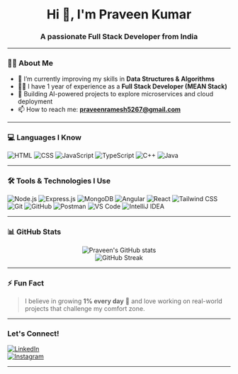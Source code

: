 <h1 align="center">Hi 👋, I'm Praveen Kumar</h1>
<h3 align="center">A passionate Full Stack Developer from India</h3>

---

### 🧑‍💻 About Me

- 🌱 I’m currently improving my skills in **Data Structures & Algorithms**
- 👨‍💻 I have 1 year of experience as a **Full Stack Developer (MEAN Stack)**  
- 🚀 Building AI-powered projects to explore microservices and cloud deployment  
- 📫 How to reach me: **praveenramesh5267@gmail.com**

---

### 💻 Languages I Know

![HTML](https://img.shields.io/badge/-HTML5-E34F26?logo=html5&logoColor=fff)
![CSS](https://img.shields.io/badge/-CSS3-1572B6?logo=css3&logoColor=fff)
![JavaScript](https://img.shields.io/badge/-JavaScript-F7DF1E?logo=javascript&logoColor=000)
![TypeScript](https://img.shields.io/badge/-TypeScript-3178C6?logo=typescript&logoColor=fff)
![C++](https://img.shields.io/badge/-C++-00599C?logo=c%2B%2B&logoColor=fff)
![Java](https://img.shields.io/badge/-Java-007396?logo=java&logoColor=fff)

---

### 🛠️ Tools & Technologies I Use

![Node.js](https://img.shields.io/badge/-Node.js-339933?logo=node.js&logoColor=fff)
![Express.js](https://img.shields.io/badge/-Express.js-000000?logo=express&logoColor=fff)
![MongoDB](https://img.shields.io/badge/-MongoDB-47A248?logo=mongodb&logoColor=fff)
![Angular](https://img.shields.io/badge/-Angular-DD0031?logo=angular&logoColor=fff)
![React](https://img.shields.io/badge/-React-61DAFB?logo=react&logoColor=000)
![Tailwind CSS](https://img.shields.io/badge/-TailwindCSS-06B6D4?logo=tailwind-css&logoColor=fff)
![Git](https://img.shields.io/badge/-Git-F05032?logo=git&logoColor=fff)
![GitHub](https://img.shields.io/badge/-GitHub-181717?logo=github&logoColor=fff)
![Postman](https://img.shields.io/badge/-Postman-FF6C37?logo=postman&logoColor=fff)
![VS Code](https://img.shields.io/badge/-VSCode-007ACC?logo=visual-studio-code&logoColor=fff)
![IntelliJ IDEA](https://img.shields.io/badge/-IntelliJ%20IDEA-000000?logo=intellij-idea&logoColor=white)

---

### 📊 GitHub Stats

<p align="center">
  <img src="https://github-readme-stats.vercel.app/api?username=praveenkumar&show_icons=true&theme=radical" alt="Praveen's GitHub stats" />
  <br />
  <img src="https://github-readme-streak-stats.herokuapp.com/?user=praveenkumar&theme=radical" alt="GitHub Streak" />
</p>

---

### ⚡ Fun Fact

> I believe in growing **1% every day** 🚀 and love working on real-world projects that challenge my comfort zone.

---

### Let's Connect!

[![LinkedIn](https://img.shields.io/badge/-LinkedIn-0077B5?logo=linkedin&logoColor=white)](https://linkedin.com/in/your-link)  
[![Instagram](https://img.shields.io/badge/-Instagram-E4405F?logo=instagram&logoColor=white)](https://instagram.com/your-handle)

---
